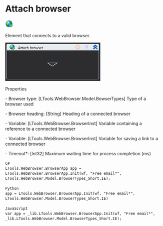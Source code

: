 # Attach browser

![](<../../../.gitbook/assets/0 (41).png>)

Element that connects to a valid browser.

![](<../../../.gitbook/assets/1 (36).png>)

Properties

&#x20;\- Browser type: \[LTools.WebBrowser.Model.BowserTypes] Type of a browser used

&#x20;\- Browser heading: \[String] Heading of a connected browser

&#x20;\- Variable: \[LTools.WebBrowser.BrowserInst] Variable containing a reference to a connected browser

&#x20;\- Variable: \[LTools.WebBrowser.BrowserInst] Variable for saving a link to a connected browser

&#x20;\- Timeout\*: \[Int32] Maximum waiting time for process completion (ms)

```
C#
LTools.WebBrowser.BrowserApp app = LTools.WebBrowser.BrowserApp.Init(wf, "Free email*", LTools.WebBrowser.Model.BrowserTypes_Short.IE);

Python
app = LTools.WebBrowser.BrowserApp.Init(wf, "Free email*", LTools.WebBrowser.Model.BrowserTypes_Short.IE)

JavaScript
var app = _lib.LTools.WebBrowser.BrowserApp.Init(wf, "Free email*", _lib.LTools.WebBrowser.Model.BrowserTypes_Short.IE);
```
